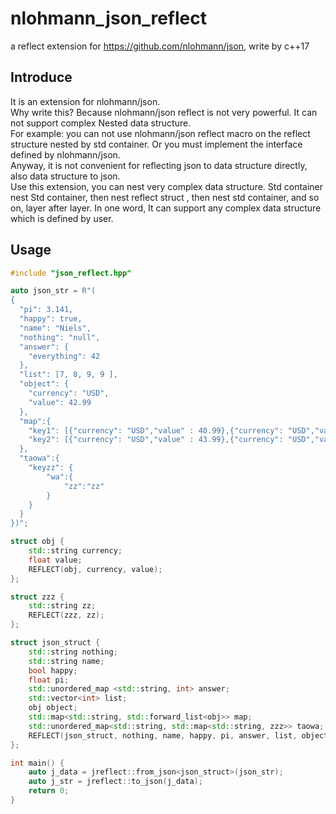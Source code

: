 # nlohmann_json_reflect
a reflect extension for https://github.com/nlohmann/json, write by c++17

## Introduce
It is an extension for nlohmann/json. 
<br/>Why write this? Because nlohmann/json reflect is not very powerful. It can not support complex Nested data structure. 
<br/>For example: you can not use nlohmann/json reflect macro on the reflect structure nested by std container. Or you must implement the interface defined by nlohmann/json.
<br/>Anyway, it is not convenient for reflecting json to data structure directly, also data structure to json.
<br/>Use this extension, you can nest very complex data structure. Std container nest Std container, then nest reflect struct , then nest std container, and so on, layer after layer. In one word, It can support any complex data structure which is defined by user.

## Usage
```c++
#include "json_reflect.hpp"

auto json_str = R"(
{
  "pi": 3.141,
  "happy": true,
  "name": "Niels",
  "nothing": "null",
  "answer": {
    "everything": 42
  },
  "list": [7, 8, 9, 9 ],
  "object": {
    "currency": "USD",
    "value": 42.99
  },
  "map":{
    "key1": [{"currency": "USD","value" : 40.99},{"currency": "USD","value" : 41.99},{"currency": "USD","value" : 42.99}],
    "key2": [{"currency": "USD","value" : 43.99},{"currency": "USD","value" : 44.99},{"currency": "USD","value" : 45.99}]
  },
  "taowa":{
	"keyzz": {
		"wa":{
			"zz":"zz"
		}
	}
  }
})";

struct obj {
	std::string currency;
	float value;
	REFLECT(obj, currency, value);
};

struct zzz {
	std::string zz;
	REFLECT(zzz, zz);
};

struct json_struct {
	std::string nothing;
	std::string name;
	bool happy;
	float pi;
	std::unordered_map <std::string, int> answer;
	std::vector<int> list;
	obj object;
	std::map<std::string, std::forward_list<obj>> map;
	std::unordered_map<std::string, std::map<std::string, zzz>> taowa;
	REFLECT(json_struct, nothing, name, happy, pi, answer, list, object, map, taowa);
};

int main() {	
	auto j_data = jreflect::from_json<json_struct>(json_str);
	auto j_str = jreflect::to_json(j_data);
	return 0;
}
```
